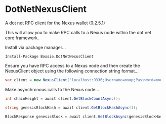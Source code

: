 # DotNetNexusClient
A dot net RPC client for the Nexus wallet (0.2.5.1)

This will allow you to make RPC calls to a Nexus node within the dot net core framework.

Install via package manager...

```
Install-Package Boxsie.DotNetNexusClient
```

Ensure you have RPC access to a Nexus node and then create the NexusClient object using the following connection string format...

```csharp
var client = new NexusClient("localhost:9336;Username=moop;Password=moop");
```

Make asynchronous calls to the Nexus node...

```csharp
int chainHeight = await client.GetBlockCountAsync();

string genesisBlockHash = await client.GetBlockHashAsync(1);

BlockResponse genesisBlock = await client.GetBlockAsync(genesisBlockHash);
```
